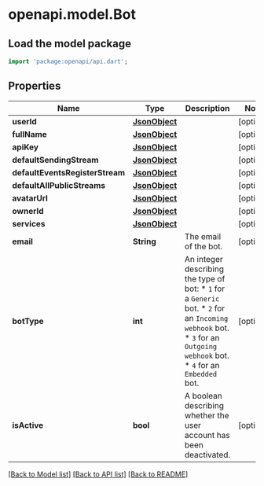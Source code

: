 # openapi.model.Bot

## Load the model package
```dart
import 'package:openapi/api.dart';
```

## Properties
Name | Type | Description | Notes
------------ | ------------- | ------------- | -------------
**userId** | [**JsonObject**](.md) |  | [optional] 
**fullName** | [**JsonObject**](.md) |  | [optional] 
**apiKey** | [**JsonObject**](.md) |  | [optional] 
**defaultSendingStream** | [**JsonObject**](.md) |  | [optional] 
**defaultEventsRegisterStream** | [**JsonObject**](.md) |  | [optional] 
**defaultAllPublicStreams** | [**JsonObject**](.md) |  | [optional] 
**avatarUrl** | [**JsonObject**](.md) |  | [optional] 
**ownerId** | [**JsonObject**](.md) |  | [optional] 
**services** | [**JsonObject**](.md) |  | [optional] 
**email** | **String** | The email of the bot.  | [optional] 
**botType** | **int** | An integer describing the type of bot: * `1` for a `Generic` bot. * `2` for an `Incoming webhook` bot. * `3` for an `Outgoing webhook` bot. * `4` for an `Embedded` bot.  | [optional] 
**isActive** | **bool** | A boolean describing whether the user account has been deactivated.  | [optional] 

[[Back to Model list]](../README.md#documentation-for-models) [[Back to API list]](../README.md#documentation-for-api-endpoints) [[Back to README]](../README.md)


